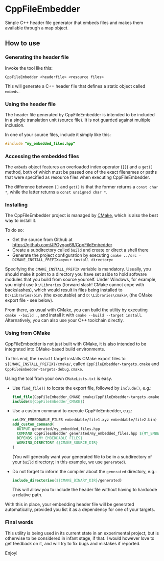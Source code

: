 CppFileEmbedder
===============

Simple C++ header file generator that embeds files and makes them available through a map object.

How to use
----------

### Generating the header file

Invoke the tool like this:

``CppFileEmbedder <headerfile> <resource files>``

This will generate a C++ header file that defines a static object called `embeds`.

### Using the header file

The header file generated by CppFileEmbedder is intended to be included in a single translation unit (source file). It is not guarded against multiple inclusion.

In one of your source files, include it simply like this:

```C++
#include "my_embedded_files.hpp"
```

### Accessing the embedded files

The `embeds` object features an overloaded index operator (`[]`) and a `get()` method, both of which must be passed one of the exact filenames or paths that were specified as resource files when executing CppFileEmbedder.

The difference between `[]` and `get()` is that the former returns a `const char *`, while the latter returns a `const unsigned char *`.

### Installing

The CppFileEmbedder project is managed by [CMake](http://www.cmake.org/), which is also the best way to install it.

To do so:

- Get the source from Github at https://github.com/JPGygax68/CppFileEmbedder
- Create a subdirectory called `build` and create or direct a shell there
- Generate the project configuration by executing `cmake ../src -DCMAKE_INSTALL_PREFIX=<your install directory>`

Specifying the ``CMAKE_INSTALL_PREFIX`` variable is mandatory. Usually, you should make it point to a directory you have set aside to hold software modules that you build from source yourself. Under Windows, for example, you might use ``D:/Libraries`` (forward slash! CMake cannot cope with backslashes), which would result in files being installed to ``D:\Libraries\bin\`` (the executable) and ``D:\Libraries\cmake\`` (the CMake export file - see below).

From there, as usual with CMake, you can build the utility by executing `cmake --build .`,  and install it with `cmake --build --target install`. Alternatively, you can also use your C++ toolchain directly.

### Using from CMake

CppFileEmbedder is not just built with CMake, it is also intended to be integrated into CMake-based build environments.

To this end, the ``install`` target installs CMake export files to ``${CMAKE_INSTALL_PREFIX}/cmake/``, called ``CppFileEmbedder-targets.cmake`` and ``CppFileEmbedder-targets-debug.cmake``.

Using the tool from your own ``CMakeLists.txt`` is easy. 

-   Use `find_file()` to locate the export file, followed by `include()`, e.g.:
    
    ```cmake
    find_file(CppFileEmbedder_CMAKE cmake/CppFileEmbedder-targets.cmake)
    include(${CppFileEmbedder_CMAKE})
    ```

-   Use a custom command to execute CppFileEmbedder, e.g.:

    ```cmake
    set(MY_EMBEDDABLE_FILES embeddable/file1.xyz embeddable/file2.bin)
    add_custom_command(
      OUTPUT generated/my_embedded_files.hpp
      COMMAND CppFileEmbedder generated/my_embedded_files.hpp ${MY_EMBEDDABLE_FILES} 
      DEPENDS ${MY_EMBEDDABLE_FILES}
      WORKING_DIRECTORY ${CMAKE_SOURCE_DIR}
    )
    ```
    
    (You will generally want your generated file to be in a subdirectory of your `build` directory; in this example, we use     `generated`).
    
-   Do not forget to inform the compiler about the `generated` directory, e.g.:

    ```CMake
    include_directories(${CMAKE_BINARY_DIR}/generated)
    ```
    
    This will allow you to include the header file without having to hardcode a relative path.
    
With this in place, your embedding header file will be generated automatically, provided you list it as a dependency for one of your targets.

### Final words

This utility is being used in its current state in an experimental project, but is otherwise to be considered in infant stage, if that. I would however love to get feedback on it, and will try to fix bugs and mistakes if reported.

Enjoy!
